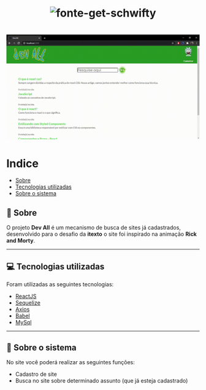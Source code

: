 <h1 align="center">
    <img 
        src="https://fontmeme.com/permalink/210205/ee3a294e8ae2cb03fc8bc403de33d3d7.png" 
        alt="fonte-get-schwifty" 
    >
    </img>
</h1>
<h1>
    <img 
        src="./meu-app-react/public/dev.gif"
    >
    </img>
</h1>

# Indice
- [Sobre](#-sobre)
- [Tecnologias utilizadas](#-tecnologias-utilizadas)
- [Sobre o sistema](#-sobre-o-sistema)

## 👀 Sobre

O projeto **Dev All** é um mecanismo de busca de sites já cadastrados, desenvolvido para o desafio da **itexto** o site foi inspirado na animação **Rick and Morty**.

---

## 💻 Tecnologias utilizadas

Foram utilizadas as seguintes tecnologias:

- [ReactJS](https://pt-br.reactjs.org/)
- [Sequelize](https://sequelize.org/)
- [Axios](https://github.com/axios/axios)
- [Babel](https://babeljs.io/)
- [MySql](https://www.mysql.com/)

---

## 📲 Sobre o sistema

No site você poderá realizar as seguintes funções:

- Cadastro de site
- Busca no site sobre determinado assunto (que já esteja cadastrado)

